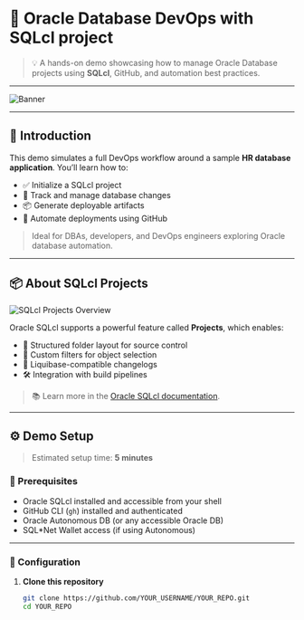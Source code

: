 # 🧪 Oracle Database DevOps with SQLcl project

> 💡 A hands-on demo showcasing how to manage Oracle Database projects using **SQLcl**, GitHub, and automation best practices.

---

![Banner](images/banner_hr_demo_dark.png)

---

## 🌟 Introduction

This demo simulates a full DevOps workflow around a sample **HR database application**. You’ll learn how to:

- ✅ Initialize a SQLcl project
- 🔀 Track and manage database changes
- 📦 Generate deployable artifacts
- 🚀 Automate deployments using GitHub

> Ideal for DBAs, developers, and DevOps engineers exploring Oracle database automation.

---

## 📦 About SQLcl Projects

![SQLcl Projects Overview](images/sqlcl_projects_overview.png)

Oracle SQLcl supports a powerful feature called **Projects**, which enables:

- 📁 Structured folder layout for source control
- 🧩 Custom filters for object selection
- 🧾 Liquibase-compatible changelogs
- 🛠️ Integration with build pipelines

> 📚 Learn more in the [Oracle SQLcl documentation](https://docs.oracle.com/en/database/oracle/sql-developer-command-line/index.html).

---

## ⚙️ Demo Setup

> Estimated setup time: **5 minutes**

### 🧰 Prerequisites

- Oracle SQLcl installed and accessible from your shell
- GitHub CLI (`gh`) installed and authenticated
- Oracle Autonomous DB (or any accessible Oracle DB)
- SQL*Net Wallet access (if using Autonomous)

---

### 🔧 Configuration

1. **Clone this repository**  
   ```bash
   git clone https://github.com/YOUR_USERNAME/YOUR_REPO.git
   cd YOUR_REPO
